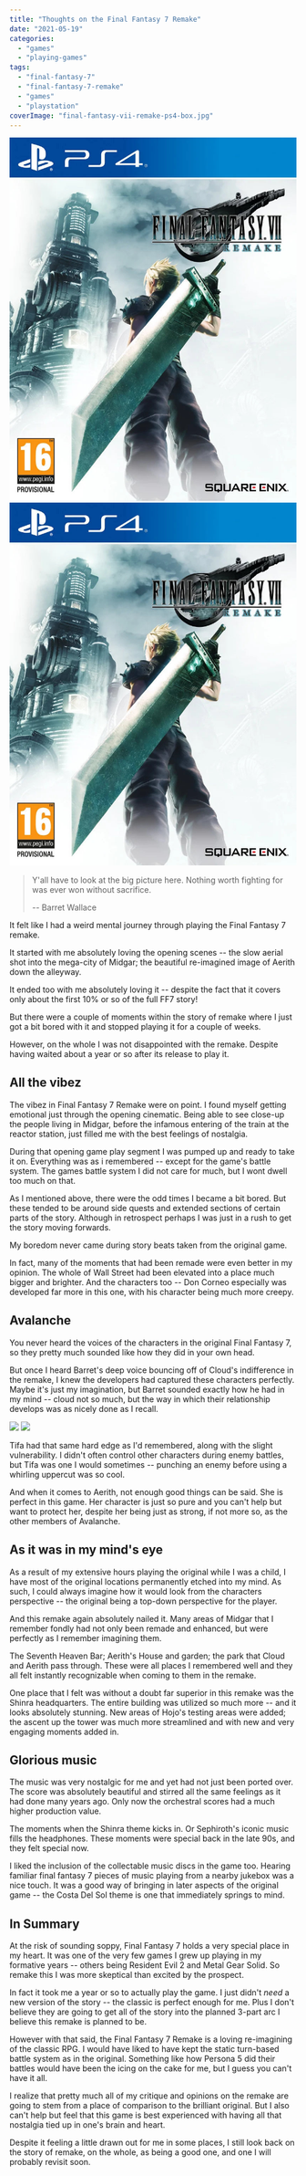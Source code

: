 ```yaml
---
title: "Thoughts on the Final Fantasy 7 Remake"
date: "2021-05-19"
categories: 
  - "games"
  - "playing-games"
tags: 
  - "final-fantasy-7"
  - "final-fantasy-7-remake"
  - "games"
  - "playstation"
coverImage: "final-fantasy-vii-remake-ps4-box.jpg"
---
```


[![](images/final-fantasy-vii-remake-ps4-box.jpg)](images/final-fantasy-vii-remake-ps4-box.jpg)
[![](images/final-fantasy-vii-remake-ps4-box.jpg)](images/final-fantasy-vii-remake-ps4-box.jpg)

> Y'all have to look at the big picture here. Nothing worth fighting for was ever won without sacrifice.
> 
> \-- Barret Wallace

It felt like I had a weird mental journey through playing the Final Fantasy 7 remake.

It started with me absolutely loving the opening scenes -- the slow aerial shot into the mega-city of Midgar; the beautiful re-imagined image of Aerith down the alleyway.

It ended too with me absolutely loving it -- despite the fact that it covers only about the first 10% or so of the full FF7 story!

But there were a couple of moments within the story of remake where I just got a bit bored with it and stopped playing it for a couple of weeks.

However, on the whole I was not disappointed with the remake. Despite having waited about a year or so after its release to play it.

## All the vibez

The vibez in Final Fantasy 7 Remake were on point. I found myself getting emotional just through the opening cinematic. Being able to see close-up the people living in Midgar, before the infamous entering of the train at the reactor station, just filled me with the best feelings of nostalgia.

During that opening game play segment I was pumped up and ready to take it on. Everything was as i remembered -- except for the game's battle system. The games battle system I did not care for much, but I wont dwell too much on that.

As I mentioned above, there were the odd times I became a bit bored. But these tended to be around side quests and extended sections of certain parts of the story. Although in retrospect perhaps I was just in a rush to get the story moving forwards.

My boredom never came during story beats taken from the original game.

In fact, many of the moments that had been remade were even better in my opinion. The whole of Wall Street had been elevated into a place much bigger and brighter. And the characters too -- Don Corneo especially was developed far more in this one, with his character being much more creepy.

## Avalanche

You never heard the voices of the characters in the original Final Fantasy 7, so they pretty much sounded like how they did in your own head.

But once I heard Barret's deep voice bouncing off of Cloud's indifference in the remake, I knew the developers had captured these characters perfectly. Maybe it's just my imagination, but Barret sounded exactly how he had in my mind -- cloud not so much, but the way in which their relationship develops was as nicely done as I recall.

[![](images/FINAL-FANTASY-VII-REMAKE_20210503105854.png)](images/FINAL-FANTASY-VII-REMAKE_20210503105854.png)
[![](images/FINAL-FANTASY-VII-REMAKE_20210503105854.png)](images/FINAL-FANTASY-VII-REMAKE_20210503105854.png)

Tifa had that same hard edge as I'd remembered, along with the slight vulnerability. I didn't often control other characters during enemy battles, but Tifa was one I would sometimes -- punching an enemy before using a whirling uppercut was so cool.

And when it comes to Aerith, not enough good things can be said. She is perfect in this game. Her character is just so pure and you can't help but want to protect her, despite her being just as strong, if not more so, as the other members of Avalanche.

## As it was in my mind's eye

As a result of my extensive hours playing the original while I was a child, I have most of the original locations permanently etched into my mind. As such, I could always imagine how it would look from the characters perspective -- the original being a top-down perspective for the player.

And this remake again absolutely nailed it. Many areas of Midgar that I remember fondly had not only been remade and enhanced, but were perfectly as I remember imagining them.

The Seventh Heaven Bar; Aerith's House and garden; the park that Cloud and Aerith pass through. These were all places I remembered well and they all felt instantly recognizable when coming to them in the remake.

One place that I felt was without a doubt far superior in this remake was the Shinra headquarters. The entire building was utilized so much more -- and it looks absolutely stunning. New areas of Hojo's testing areas were added; the ascent up the tower was much more streamlined and with new and very engaging moments added in.

## Glorious music

The music was very nostalgic for me and yet had not just been ported over. The score was absolutely beautiful and stirred all the same feelings as it had done many years ago. Only now the orchestral scores had a much higher production value.

The moments when the Shinra theme kicks in. Or Sephiroth's iconic music fills the headphones. These moments were special back in the late 90s, and they felt special now.

I liked the inclusion of the collectable music discs in the game too. Hearing familiar final fantasy 7 pieces of music playing from a nearby jukebox was a nice touch. It was a good way of bringing in later aspects of the original game -- the Costa Del Sol theme is one that immediately springs to mind.

## In Summary

At the risk of sounding soppy, Final Fantasy 7 holds a very special place in my heart. It was one of the very few games I grew up playing in my formative years -- others being Resident Evil 2 and Metal Gear Solid. So remake this I was more skeptical than excited by the prospect.

In fact it took me a year or so to actually play the game. I just didn't _need_ a new version of the story -- the classic is perfect enough for me. Plus I don't believe they are going to get all of the story into the planned 3-part arc I believe this remake is planned to be.

However with that said, the Final Fantasy 7 Remake is a loving re-imagining of the classic RPG. I would have liked to have kept the static turn-based battle system as in the original. Something like how Persona 5 did their battles would have been the icing on the cake for me, but I guess you can't have it all.

I realize that pretty much all of my critique and opinions on the remake are going to stem from a place of comparison to the brilliant original. But I also can't help but feel that this game is best experienced with having all that nostalgia tied up in one's brain and heart.

Despite it feeling a little drawn out for me in some places, I still look back on the story of remake, on the whole, as being a good one, and one I will probably revisit soon.
